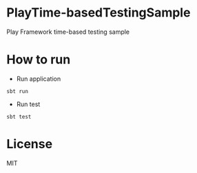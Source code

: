 # PlayTime-basedTestingSample
Play Framework time-based testing sample

# How to run

* Run application

```
sbt run
```

* Run test

```
sbt test
```

# License

MIT
